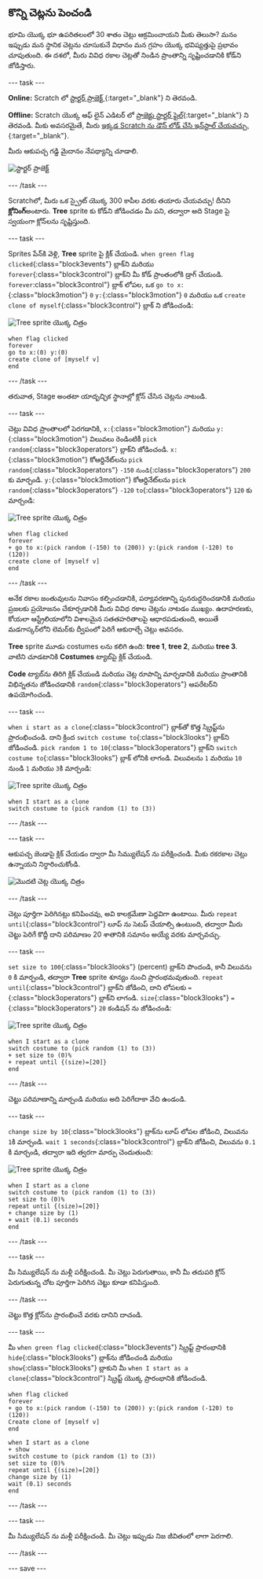 ## కొన్ని చెట్లను పెంచండి

భూమి యొక్క భూ ఉపరితలంలో 30 శాతం చెట్లు ఆక్రమించాయని మీకు తెలుసా? మనం ఇప్పుడు మన స్థానిక చెట్లను చూసుకునే విధానం మన గ్రహం యొక్క భవిష్యత్తుపై ప్రభావం చూపుతుంది. ఈ దశలో, మీరు వివిధ రకాల చెట్లతో నిండిన ప్రాంతాన్ని సృష్టించడానికి కోడ్‌ని జోడిస్తారు.

--- task ---

**Online:** Scratch లో [స్టార్టర్ ప్రాజెక్ట్ ](http://rpf.io/tree-life-simulator-on){:target="_blank"} ని తెరవండి.

**Offline:** Scratch యొక్క ఆఫ్ లైన్ ఎడిటర్ లో [ప్రాజెక్టు స్టార్టర్ ఫైల్](http://rpf.io/p/te-IN/tree-life-simulator-get){:target="_blank"} ని తెరవండి. మీకు అవసరమైతే, మీరు [ఇక్కడ Scratch ను డౌన్ లోడ్ చేసి ఇన్‌స్టాల్ చేయవచ్చు.](https://scratch.mit.edu/download){:target="_blank"}.

మీరు ఆకుపచ్చ గడ్డి మైదానం నేపథ్యాన్ని చూడాలి.

![స్టార్టర్ ప్రాజెక్ట్](images/starter_project.png)

--- /task ---

Scratchలో, మీరు ఒక స్ప్రైట్ యొక్క 300 కాపీల వరకు తయారు చేయవచ్చు! దీనిని **క్లోనింగ్**అంటారు. **Tree** sprite కు కోడ్‌ని జోడించడం మీ పని, తద్వారా అది Stage పై స్వయంగా క్లోన్‌లను సృష్టిస్తుంది.

--- task ---

Sprites పేన్‌కి వెళ్లి, **Tree** sprite పై క్లిక్ చేయండి. `when green flag clicked`{:class="block3events"} బ్లాక్‌ని మరియు `forever`{:class="block3control"} బ్లాక్‌ని మీ కోడ్ ప్రాంతంలోకి డ్రాగ్ చేయండి. `forever`:class="block3control"} బ్లాక్ లోపల, ఒక `go to x:`{:class="block3motion"} `0` `y:`{:class="block3motion"} `0` మరియు ఒక `create clone of myself`{:class="block3control"} బ్లాక్ ని జోడించండి:

![Tree sprite యొక్క చిత్రం](images/tree-sprite.png)

```blocks3
when flag clicked
forever
go to x:(0) y:(0)
create clone of [myself v]
end
```

--- /task ---

తరువాత, Stage అంతటా యాదృచ్ఛిక స్థానాల్లో క్లోన్ చేసిన చెట్లను నాటండి.

--- task ---

చెట్లు వివిధ ప్రాంతాలలో పెరగడానికి, `x:`{:class="block3motion"} మరియు `y:`{:class="block3motion"} విలువలు రెండింటికీ `pick random`{:class="block3operators"} బ్లాక్‌ని జోడించండి. `x:`{:class="block3motion"} కోఆర్డినేట్‌లను `pick random`{:class="block3operators"} `-150` `నుండి`{:class="block3operators"} `200` కు మార్చండి. `y:`{:class="block3motion"} కోఆర్డినేట్‌లను `pick random`{:class="block3operators"} `-120` `to`{:class="block3operators"} `120` కు మార్చండి:

![Tree sprite యొక్క చిత్రం](images/tree-sprite.png)

```blocks3
when flag clicked
forever
+ go to x:(pick random (-150) to (200)) y:(pick random (-120) to (120))
create clone of [myself v]
end
```

--- /task ---

అనేక రకాల జంతువులను నివాసం కల్పించడానికి, పర్యావరణాన్ని పునరుద్ధరించడానికి మరియు ప్రజలకు ప్రయోజనం చేకూర్చడానికి మీరు వివిధ రకాల చెట్లను నాటడం ముఖ్యం. ఉదాహరణకు, కోయలా ఆస్ట్రేలియాలోని విశాలమైన సతతహరితాలపై ఆధారపడుతుంది, అయితే మడగాస్కర్‌లోని లెమర్‌కు ద్వీపంలో పెరిగే ఆకురాల్చే చెట్లు అవసరం.

**Tree** sprite మూడు costumes లను కలిగి ఉంది: **tree 1**, **tree 2**, మరియు **tree 3**. వాటిని చూడటానికి **Costumes** ట్యాబ్‌పై క్లిక్ చేయండి.

**Code** ట్యాబ్‌ను తిరిగి క్లిక్ చేయండి మరియు చెట్ల రూపాన్ని మార్చడానికి మరియు ప్రాంతానికి విభిన్నతను జోడించడానికి `random`{:class="block3operators"} ఆపరేటర్‌ని ఉపయోగించండి.

--- task ---

`when i start as a clone`{:class="block3control"} బ్లాక్‌తో కొత్త స్క్రిప్ట్‌ను ప్రారంభించండి. దాని క్రింద `switch costume to`{:class="block3looks"} బ్లాక్‌ని జోడించండి. `pick random 1 to 10`{:class="block3operators"} బ్లాక్‌ని `switch costume to`{:class="block3looks"} బ్లాక్‌ లోనికి లాగండి. విలువలను `1` మరియు `10` నుండి `1` మరియు `3`కి మార్చండి:

![Tree sprite యొక్క చిత్రం](images/tree-sprite.png)

```blocks3
when I start as a clone
switch costume to (pick random (1) to (3))
```

--- /task ---

--- task ---

ఆకుపచ్చ జెండాపై క్లిక్ చేయడం ద్వారా మీ సిమ్యులేషన్ ను పరీక్షించండి. మీకు రకరకాల చెట్లు ఉన్నాయని నిర్ధారించుకోండి.

![మొదటి చెట్ల యొక్క చిత్రం ](images/first-trees.png)

--- /task ---

చెట్లు పూర్తిగా పెరిగినట్లు కనిపించవు, అవి కాలక్రమేణా పెద్దవిగా ఉంటాయి. మీరు `repeat until`{:class="block3control"} లూప్ ను సెటప్ చేయాల్సి ఉంటుంది, తద్వారా మీరు చెట్టు పెరిగే కొద్దీ దాని పరిమాణం 20 శాతానికి సమానం అయ్యే వరకు మార్చవచ్చు.

--- task ---

`set size to 100`{:class="block3looks"} (percent) బ్లాక్‌ని పొందండి, కానీ విలువను `0` కి మార్చండి, తద్వారా **Tree** sprite శూన్యం నుంచి ప్రారంభమవుతుంది. `repeat until`{:class="block3control"} బ్లాక్‌ని జోడించి, దాని లోపలకు `=`{:class="block3operators"} బ్లాక్‌ని లాగండి. `size`{:class="block3looks"} `=`{:class="block3operators"} `20` కండిషన్ ను జోడించండి:

![Tree sprite యొక్క చిత్రం](images/tree-sprite.png)

```blocks3
when I start as a clone
switch costume to (pick random (1) to (3))
+ set size to (0)%
+ repeat until {(size)=[20]}
end
```

--- /task ---

చెట్టు పరిమాణాన్ని మార్చండి మరియు అది పెరిగేదాకా వేచి ఉండండి.

--- task ---

`change size by 10`{:class="block3looks"} బ్లాక్‌ను లూప్ లోపల జోడించి, విలువను `1`కి మార్చండి. `wait 1 seconds`{:class="block3control"} బ్లాక్‌ని జోడించి, విలువను `0.1` కి మార్చండి, తద్వారా ఇది త్వరగా మార్పు చెందుతుంది:

![Tree sprite యొక్క చిత్రం](images/tree-sprite.png)

```blocks3
when I start as a clone
switch costume to (pick random (1) to (3))
set size to (0)%
repeat until {(size)=[20]}
+ change size by (1)
+ wait (0.1) seconds
end
```

--- /task ---

--- task ---

మీ సిమ్యులేషన్ ను మళ్లీ పరీక్షించండి. మీ చెట్లు పెరుగుతాయి, కానీ మీ తదుపరి క్లోన్ పెరుగుతున్న చోట పూర్తిగా పెరిగిన చెట్టు కూడా కనిపిస్తుంది.

--- /task ---

చెట్టు కొత్త క్లోన్‌ను ప్రారంభించే వరకు దానిని దాచండి.

--- task ---

మీ `when green flag clicked`{:class="block3events"} స్క్రిప్ట్ ప్రారంభానికి `hide`{:class="block3looks"} బ్లాక్‌ను జోడించండి మరియు `show`{:class="block3looks"} బ్లాకుని మీ `when I start as a clone`{:class="block3control"} స్క్రిప్ట్‌ యొక్క ప్రారంభానికి జోడించండి.

```blocks3
when flag clicked 
forever
+ go to x:(pick random (-150) to (200)) y:(pick random (-120) to (120)) 
Create clone of [myself v]
end
```

```blocks3
when I start as a clone
+ show
switch costume to (pick random (1) to (3))
set size to (0)%
repeat until {(size)=[20]}
change size by (1)
wait (0.1) seconds
end
```

--- /task ---

--- task ---

మీ సిమ్యులేషన్ ను మళ్లీ పరీక్షించండి. మీ చెట్లు ఇప్పుడు నిజ జీవితంలో లాగా పెరగాలి.

--- /task ---

--- save ---
